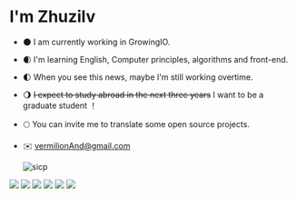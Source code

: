 #  I'm Zhuzilv
- 🌑  I am currently working in GrowingIO.
- 🌒  I'm learning English, Computer principles,  algorithms and front-end.
- 🌓  When you see this news, maybe I'm still working overtime.
- 🌖  <del>I expect to study abroad in the next three years</del> I want to be a graduate student ！
- 🌕  You can invite me to translate some open source projects.
- ✉️   vermilionAnd@gmail.com

  <img src="https://mitpress.mit.edu/sites/default/files/sicp/graphics/main-banner.gif" alt='sicp' >

![](https://img.shields.io/badge/-React-29beb0?style=flat-square&logo=React&labelColor=ffffff&color=61DAFB)
![](https://img.shields.io/badge/-TypeScript-blue?style=flat-square&logo=TypeScript&labelColor=fff&logoColor=blue)
![](https://img.shields.io/badge/-JavaScript-e5cd0c?style=flat-square&logo=JavaScript&labelColor=f7df1e&logoColor=000)
![](https://img.shields.io/badge/-StoryBook-008000?style=flat-square&logo=storybook&labelColor=fff&color=fff)
![](https://img.shields.io/badge/-Nodejs-43853d?style=flat-square&logo=Node.js&logoColor=white)
![](https://visitor-badge.glitch.me/badge?page_id=zhuzilv)
    
